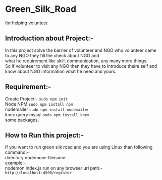 # Green_Silk_Road
for helping volunteer.
## Introduction about Project:-
In this project solve the barrier of volunteer and NGO who volunteer came to any NGO they fill the check about NGO and <br>
what he requirement like skill, communication, any many more things.<br>
So If volunteer to visit any NGO then they have to introduce theire self and know about NGO information what he need and yours.

## Requirement:-
Create Project:- `sudo npm init` <br>
Node NPM `sudo npm install npm` <br>
nodemailer `sudo npm install nodemailer`<br>
knex query mysql `sudo npm install knex` <br>
some packages.<br>

## How to Run this project:-
If you want to run green silk road and you are using Linux than following command:-<br>
directory nodemone filename <br>
example:- <br> 
nodemon index.js run on any browser url path:- <br>
`http://localhost:4500/register`
